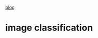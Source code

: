 [blog](https://github.com/shaoxq/deeplearning_papers/tree/master/Image/image-classification/blog.md)

# image classification
